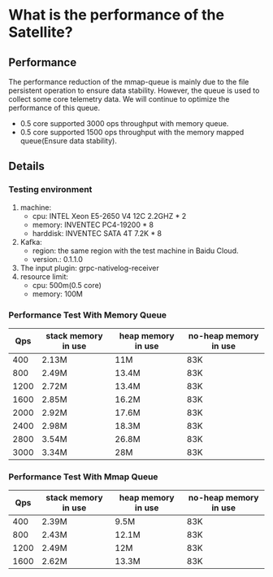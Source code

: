 # What is the performance of the Satellite?
## Performance
The performance reduction of the mmap-queue  is mainly due to the file persistent operation to ensure data stability. However, the queue is used to collect some core telemetry data. We will continue to optimize the performance of this queue.

- 0.5 core supported 3000 ops throughput with memory queue.
- 0.5 core supported 1500 ops throughput with the memory mapped queue(Ensure data stability).


## Details
### Testing environment
1. machine: 
    -  cpu: INTEL Xeon E5-2650 V4 12C 2.2GHZ * 2
    - memory: INVENTEC PC4-19200 * 8
    - harddisk: INVENTEC SATA 4T 7.2K * 8
2. Kafka: 
    - region: the same region with the test machine in Baidu Cloud.
    - version.: 0.1.1.0
3. The input plugin: grpc-nativelog-receiver
4. resource limit:
    - cpu: 500m(0.5 core)
    - memory: 100M

### Performance Test With Memory Queue
|  Qps   |stack memory in use| heap memory in use  |no-heap memory in use | 
|  ----  | ----  | ----  | ----  |
| 400  | 2.13M | 11M |83K|
| 800  | 2.49M | 13.4M |83K|
| 1200  | 2.72M | 13.4M |83K|
| 1600  | 2.85M | 16.2M |83K|
| 2000  | 2.92M | 17.6M |83K|
| 2400  | 2.98M | 18.3M |83K|
| 2800  | 3.54M | 26.8M |83K|
| 3000  | 3.34M | 28M |83K|

### Performance Test With Mmap Queue
|  Qps   |stack memory in use| heap memory in use  |no-heap memory in use | 
|  ----  | ----  | ----  | ----  |
| 400  | 2.39M | 9.5M |83K|
| 800  | 2.43M | 12.1M |83K|
| 1200  | 2.49M | 12M |83K|
| 1600  | 2.62M | 13.3M |83K|
